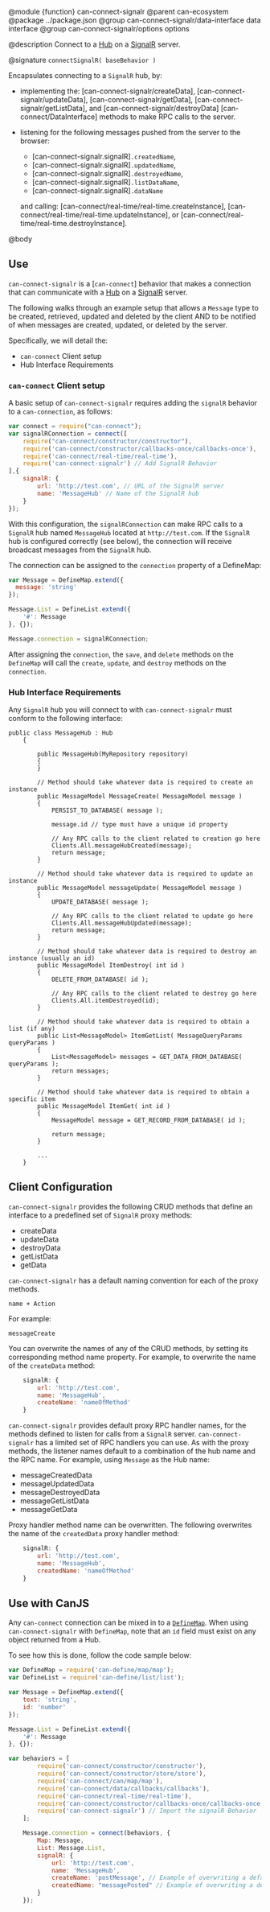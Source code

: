 @module {function} can-connect-signalr
@parent can-ecosystem
@package ../package.json
@group can-connect-signalr/data-interface data interface
@group can-connect-signalr/options options

@description Connect to a
[Hub](https://docs.microsoft.com/en-us/aspnet/signalr/overview/guide-to-the-api/hubs-api-guide-server) on a
[SignalR](https://docs.microsoft.com/en-us/aspnet/signalr/) server.

@signature `connectSignalR( baseBehavior )`

Encapsulates connecting to a `SignalR` hub, by:

- implementing the: [can-connect-signalr/createData],  [can-connect-signalr/updateData], [can-connect-signalr/getData], [can-connect-signalr/getListData], and [can-connect-signalr/destroyData] [can-connect/DataInterface] methods to make RPC calls to the server.
- listening for the following messages pushed from the server to the browser:
  - [can-connect-signalr.signalR]`.createdName`,
  - [can-connect-signalr.signalR]`.updatedName`,
  - [can-connect-signalr.signalR]`.destroyedName`,
  - [can-connect-signalr.signalR]`.listDataName`,
  - [can-connect-signalr.signalR]`.dataName`

  and calling: [can-connect/real-time/real-time.createInstance], [can-connect/real-time/real-time.updateInstance], or [can-connect/real-time/real-time.destroyInstance].

@body

## Use

`can-connect-signalr` is a [`can-connect`] behavior that makes a connection that can communicate with a
[Hub](https://docs.microsoft.com/en-us/aspnet/signalr/overview/guide-to-the-api/hubs-api-guide-server) on a
[SignalR](https://docs.microsoft.com/en-us/aspnet/signalr/) server.

The following walks through an example setup that allows a `Message`
type to be created, retrieved, updated and deleted by the client AND
to be notified of when messages are created, updated, or deleted by the
server.

Specifically, we will detail the:

 - `can-connect` Client setup
 - Hub Interface Requirements

### `can-connect` Client setup

A basic setup of `can-connect-signalr` requires adding the `signalR` behavior to a `can-connection`, as follows:

```js
var connect = require("can-connect");
var signalRConnection = connect([
  	require("can-connect/constructor/constructor"),
  	require('can-connect/constructor/callbacks-once/callbacks-once'),
  	require('can-connect/real-time/real-time'),
    require('can-connect-signalr') // Add SignalR Behavior
],{
    signalR: {
        url: 'http://test.com', // URL of the SignalR server
        name: 'MessageHub' // Name of the SignalR hub
    }
});
```

With this configuration, the `signalRConnection` can make RPC calls to a `SignalR` hub named `MessageHub`
located at `http://test.com`. If the `SignalR` hub is configured correctly (see below), the connection will 
receive broadcast messages from the `SignalR` hub.

The connection can be assigned to the `connection` property of a DefineMap:

```js
var Message = DefineMap.extend({
  message: 'string'
});

Message.List = DefineList.extend({
	'#': Message
}, {});

Message.connection = signalRConnection;
```

After assigning the `connection`, the `save`, and `delete` methods on the `DefineMap` will call the `create`, `update`, 
and `destroy` methods on the `connection`. 

### Hub Interface Requirements

Any `SignalR` hub you will connect to with `can-connect-signalr` must conform to the following interface:

```c-sharp
public class MessageHub : Hub
    {

        public MessageHub(MyRepository repository)
        {
        }

		// Method should take whatever data is required to create an instance
        public MessageModel MessageCreate( MessageModel message )
        {
            PERSIST_TO_DATABASE( message );

            message.id // type must have a unique id property

            // Any RPC calls to the client related to creation go here
            Clients.All.messageHubCreated(message);
            return message;
        }

		// Method should take whatever data is required to update an instance
        public MessageModel messageUpdate( MessageModel message )
        {
            UPDATE_DATABASE( message );

            // Any RPC calls to the client related to update go here
            Clients.All.messageHubUpdated(message);
            return message;
        }

		// Method should take whatever data is required to destroy an instance (usually an id)
        public MessageModel ItemDestroy( int id )
        {
            DELETE_FROM_DATABASE( id );
            
            // Any RPC calls to the client related to destroy go here
            Clients.All.itemDestroyed(id);
        }

		// Method should take whatever data is required to obtain a list (if any)
        public List<MessageModel> ItemGetList( MessageQueryParams queryParams )
        {
            List<MessageModel> messages = GET_DATA_FROM_DATABASE( queryParams );
            return messages;
        }

        // Method should take whatever data is required to obtain a specific item
        public MessageModel ItemGet( int id )
        {
            MessageModel message = GET_RECORD_FROM_DATABASE( id );
            
            return message;
        }

        ...
    }
```

## Client Configuration

`can-connect-signalr` provides the following CRUD methods that define an interface to a predefined set of
`SignalR` proxy methods:

 - createData
 - updateData
 - destroyData
 - getListData
 - getData

`can-connect-signalr` has a default naming convention for each of the proxy methods. 

```
name + Action
```
For example:
```
messageCreate
```

You can overwrite the names of any of the CRUD methods, by setting its corresponding method name property. For example,
to overwrite the name of the `createData` method:

```js
    signalR: {
        url: 'http://test.com',
        name: 'MessageHub',
        createName: 'nameOfMethod'
    }
```

`can-connect-signalr` provides default proxy RPC handler names, for the methods defined to listen for calls
from a `SignalR` server. `can-connect-signalr` has a limited set of RPC handlers you can use. As with the proxy methods, 
the listener names default to a combination of the hub name and the RPC name. For example, using `Message` as the Hub name:

 - messageCreatedData
 - messageUpdatedData
 - messageDestroyedData
 - messageGetListData
 - messageGetData

Proxy handler method name can be overwritten. The following overwrites the name of the `createdData` proxy handler method:

```js
    signalR: {
        url: 'http://test.com',
        name: 'MessageHub',
        createdName: 'nameOfMethod'
    }
```

## Use with CanJS

Any `can-connect` connection can be mixed in to a [`DefineMap`](DefineMap). When using `can-connect-signalr`
with `DefineMap`, note that an `id` field must exist on any object returned from a Hub.

To see how this is done, follow the code sample below:

```js
var DefineMap = require('can-define/map/map');
var DefineList = require('can-define/list/list');

var Message = DefineMap.extend({
	text: 'string',
	id: 'number'
});

Message.List = DefineList.extend({
	'#': Message
}, {});

var behaviors = [
		require('can-connect/constructor/constructor'),
		require('can-connect/constructor/store/store'),
		require('can-connect/can/map/map'),
		require('can-connect/data/callbacks/callbacks'),
		require('can-connect/real-time/real-time'),
		require('can-connect/constructor/callbacks-once/callbacks-once'),
		require('can-connect-signalr') // Import the signalR Behavior
	];

	Message.connection = connect(behaviors, {
		Map: Message,
		List: Message.List,
		signalR: {
			url: 'http://test.com',
			name: 'MessageHub',
			createName: 'postMessage', // Example of overwriting a default method name.
			createdName: "messagePosted" // Example of overwriting a default listener name.
		}
	});
```
